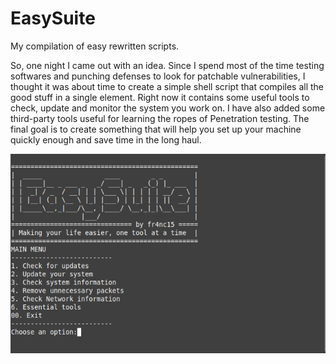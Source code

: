 # EasySuite
My compilation of easy rewritten scripts.

So, one night I came out with an idea. Since I spend most of the time testing softwares and punching defenses to look for patchable
vulnerabilities, I thought it was about time to create a simple shell script that compiles all the good stuff in a single element.
Right now it contains some useful tools to check, update and monitor the system you work on.
I have also added some third-party tools useful for learning the ropes of Penetration testing.
The final goal is to create something that will help you set up your machine quickly enough and save time in the long haul.

![alt text](https://github.com/theonefrancis/easySuite/blob/main/cover.png)
